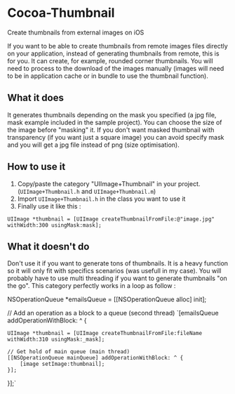 Cocoa-Thumbnail
===============

Create thumbnails from external images on iOS

If you want to be able to create thumbnails from remote images files directly on your application, instead of generating thumbnails from remote, this is for you.
It can create, for example, rounded corner thumbnails.
You will need to process to the download of the images manually (images will need to be in application cache or in bundle to use the thumbnail function).

## What it does

It generates thumbnails depending on the mask you specified (a jpg file, mask example included in the sample project). You can choose the size of the image before "masking" it. If you don't want masked thumbnail with transparency (if you want just a square image) you can avoid specify mask and you will get a jpg file instead of png (size optimisation).

## How to use it

1. Copy/paste the category "UIImage+Thumbnail" in your project. (`UIImage+Thumbnail.h` and `UIImage+Thumbnail.m`)
2. Import `UIImage+Thumbnail.h` in the class you want to use it
3. Finally use it like this : 

`UIImage *thumbnail = [UIImage createThumbnailFromFile:@"image.jpg" withWidth:300 usingMask:mask];`

## What it doesn't do

Don't use it if you want to generate tons of thumbnails. It is a heavy function so it will only fit with specifics scenarios (was usefull in my case).
You will probably have to use multi threading if you want to generate thumbnails "on the go". This category perfectly works in a loop as follow :

NSOperationQueue *emailsQueue = [[NSOperationQueue alloc] init];
    
// Add an operation as a block to a queue (second thread)
`[emailsQueue addOperationWithBlock: ^ {

    UIImage *thumbnail = [UIImage createThumbnailFromFile:fileName withWidth:310 usingMask:_mask];

    // Get hold of main queue (main thread)
    [[NSOperationQueue mainQueue] addOperationWithBlock: ^ {
        [image setImage:thumbnail];
    }];
    
}];`
